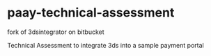 # paay-technical-assessment
fork of 3dsintegrator on bitbucket


Technical Assessment to integrate 3ds into a sample payment portal

